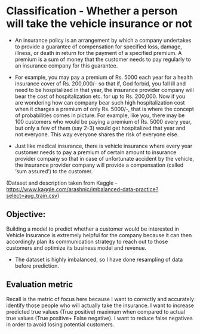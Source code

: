 # Classification - Whether a person will take the vehicle insurance or not

- An insurance policy is an arrangement by which a company undertakes to provide a guarantee of compensation for specified loss, damage, illness, or death in return for the payment of a specified premium. A premium is a sum of money that the customer needs to pay regularly to an insurance company for this guarantee.

- For example, you may pay a premium of Rs. 5000 each year for a health insurance cover of Rs. 200,000/- so that if, God forbid, you fall ill and need to be hospitalized in that year, the insurance provider company will bear the cost of hospitalization etc. for up to Rs. 200,000. Now if you are wondering how can company bear such high hospitalization cost when it charges a premium of only Rs. 5000/-, that is where the concept of probabilities comes in picture. For example, like you, there may be 100 customers who would be paying a premium of Rs. 5000 every year, but only a few of them (say 2-3) would get hospitalized that year and not everyone. This way everyone shares the risk of everyone else.

- Just like medical insurance, there is vehicle insurance where every year customer needs to pay a premium of certain amount to insurance provider company so that in case of unfortunate accident by the vehicle, the insurance provider company will provide a compensation (called ‘sum assured’) to the customer.

(Dataset and description taken from Kaggle - https://www.kaggle.com/arashnic/imbalanced-data-practice?select=aug_train.csv)

## Objective:
Building a model to predict whether a customer would be interested in Vehicle Insurance is extremely helpful for the company because it can then accordingly plan its communication strategy to reach out to those customers and optimize its business model and revenue.

- The dataset is highly imbalanced, so I have done resampling of data before prediction.

## Evaluation metric
Recall is the metric of focus here because I want to correctly and accurately identify those people who will actually take the insurance. I want to increase predicted true values (True positive) maximum when compared to actual true values (True positive+ False negative). I want to reduce false negatives in order to avoid losing potential customers.

